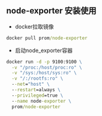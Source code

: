 ## node-exporter 安装使用

- docker拉取镜像

```cmd
docker pull prom/node-exporter
```

- 启动node_exporter容器

```cmd
docker run -d -p 9100:9100 \
  -v "/proc:/host/proc:ro" \
  -v "/sys:/host/sys:ro" \
  -v "/:/rootfs:ro" \
  --net="host" \
  --restart=always \
  --privileged=true \
  --name node-exporter \
  prom/node-exporter
```